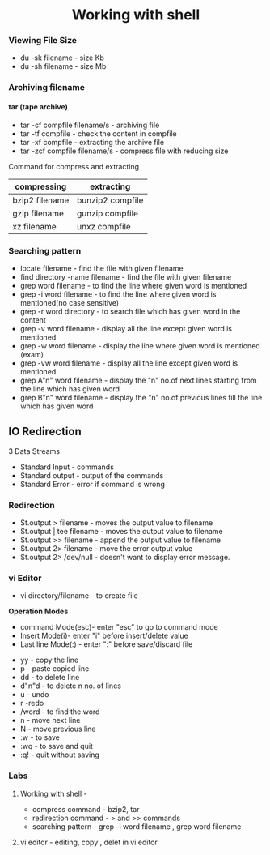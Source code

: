 <h1 align="center"> Working with shell </h1>

### Viewing File Size 

* du -sk filename - size Kb
* du -sh filename - size Mb

### Archiving filename

#### tar (tape archive)

+ tar -cf compfile filename/s - archiving file
+ tar -tf compfile - check the content in compfile
+ tar -xf compfile - extracting the archive file
+ tar -zcf compfile filename/s - compress file with reducing size

Command for compress and extracting

|compressing|extracting|
|-----------|----------|
|bzip2 filename | bunzip2 compfile |
|gzip filename | gunzip compfile|
|xz filename| unxz compfile |

### Searching pattern

* locate filename - find the file with given filename
* find directory -name filename - find the file with given filename
* grep word filename - to find the line where given word is mentioned
* grep -i word filename - to find the line where given word is mentioned(no case sensitive)
* grep -r word directory - to search file which has given word in the content
* grep -v word filename - display all the line except given word is mentioned
* grep -w word filename - display the line where given word is mentioned (exam)
* grep -vw word filename - display all the line except given word is mentioned
* grep A"n" word filename - display the "n" no.of next lines starting from the line which has given word
* grep B"n" word filename - display the "n" no.of previous lines till the line which has given word

## IO Redirection

3 Data Streams
 
* Standard Input - commands
* Standard output - output of the commands
* Standard Error - error if command is wrong

### Redirection

* St.output > filename - moves the output value to filename
* St.output | tee  filename - moves the output value to filename
* St.output >> filename - append the output value to filename
* St.output 2> filename  - move the error output value
* St.output 2> /dev/null - doesn't want to display error message.


### vi Editor

* vi directory/filename - to create file

**Operation Modes**

* command Mode(esc)- enter "esc" to go to command mode
* Insert Mode(i)- enter "i" before insert/delete value
* Last line Mode(:) - enter ":" before save/discard file

+ yy - copy the line
+ p - paste copied line
+ dd - to delete line
+ d"n"d - to delete n no. of lines
+ u - undo
+ r -redo
+ /word - to find the word 
+ n - move next line
+ N - move previous line
+ :w - to save
+ :wq - to save and quit
+ :q! - quit without saving

### Labs

1. Working with shell - 
	+ compress command - bzip2, tar
	+ redirection command - > and >> commands
	+ searching pattern - grep -i word filename , grep word filename
	
2. vi editor - editing, copy , delet in vi editor


